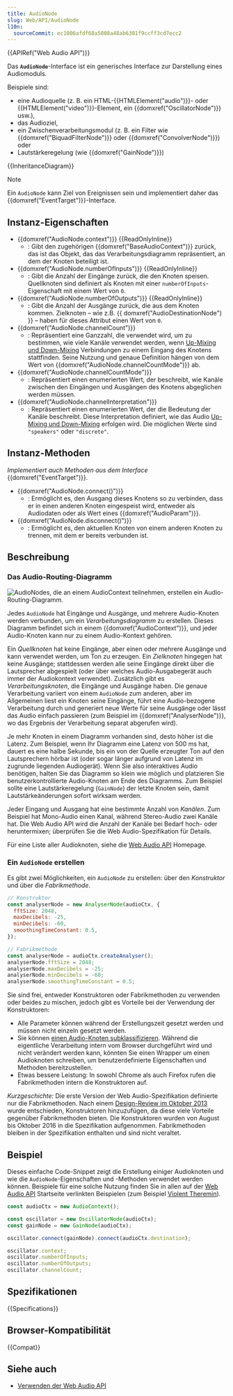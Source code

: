 ```yaml
---
title: AudioNode
slug: Web/API/AudioNode
l10n:
  sourceCommit: ec1006afdf68a5808a48ab6301f9ccff3cd7ecc2
---
```


{{APIRef("Web Audio API")}}

Das **`AudioNode`**-Interface ist ein generisches Interface zur Darstellung eines Audiomoduls.

Beispiele sind:

- eine Audioquelle (z. B. ein HTML-{{HTMLElement("audio")}}- oder {{HTMLElement("video")}}-Element, ein {{domxref("OscillatorNode")}} usw.),
- das Audioziel,
- ein Zwischenverarbeitungsmodul (z. B. ein Filter wie {{domxref("BiquadFilterNode")}} oder {{domxref("ConvolverNode")}}) oder
- Lautstärkeregelung (wie {{domxref("GainNode")}})

{{InheritanceDiagram}}

> [!NOTE]
> Ein `AudioNode` kann Ziel von Ereignissen sein und implementiert daher das {{domxref("EventTarget")}}-Interface.

## Instanz-Eigenschaften

- {{domxref("AudioNode.context")}} {{ReadOnlyInline}}
  - : Gibt den zugehörigen {{domxref("BaseAudioContext")}} zurück, das ist das Objekt, das das Verarbeitungsdiagramm repräsentiert, an dem der Knoten beteiligt ist.
- {{domxref("AudioNode.numberOfInputs")}} {{ReadOnlyInline}}
  - : Gibt die Anzahl der Eingänge zurück, die den Knoten speisen. Quellknoten sind definiert als Knoten mit einer `numberOfInputs`-Eigenschaft mit einem Wert von `0`.
- {{domxref("AudioNode.numberOfOutputs")}} {{ReadOnlyInline}}
  - : Gibt die Anzahl der Ausgänge zurück, die aus dem Knoten kommen. Zielknoten – wie z.B. {{ domxref("AudioDestinationNode") }} – haben für dieses Attribut einen Wert von `0`.
- {{domxref("AudioNode.channelCount")}}
  - : Repräsentiert eine Ganzzahl, die verwendet wird, um zu bestimmen, wie viele Kanäle verwendet werden, wenn [Up-Mixing und Down-Mixing](/de/docs/Web/API/Web_Audio_API/Basic_concepts_behind_Web_Audio_API#up-mixing_and_down-mixing) Verbindungen zu einem Eingang des Knotens stattfinden. Seine Nutzung und genaue Definition hängen von dem Wert von {{domxref("AudioNode.channelCountMode")}} ab.
- {{domxref("AudioNode.channelCountMode")}}
  - : Repräsentiert einen enumerierten Wert, der beschreibt, wie Kanäle zwischen den Eingängen und Ausgängen des Knotens abgeglichen werden müssen.
- {{domxref("AudioNode.channelInterpretation")}}
  - : Repräsentiert einen enumerierten Wert, der die Bedeutung der Kanäle beschreibt. Diese Interpretation definiert, wie das Audio [Up-Mixing und Down-Mixing](/de/docs/Web/API/Web_Audio_API/Basic_concepts_behind_Web_Audio_API#up-mixing_and_down-mixing) erfolgen wird.
    Die möglichen Werte sind `"speakers"` oder `"discrete"`.

## Instanz-Methoden

_Implementiert auch Methoden aus dem Interface_ {{domxref("EventTarget")}}.

- {{domxref("AudioNode.connect()")}}
  - : Ermöglicht es, den Ausgang dieses Knotens so zu verbinden, dass er in einen anderen Knoten eingespeist wird, entweder als Audiodaten oder als Wert eines {{domxref("AudioParam")}}.
- {{domxref("AudioNode.disconnect()")}}
  - : Ermöglicht es, den aktuellen Knoten von einem anderen Knoten zu trennen, mit dem er bereits verbunden ist.

## Beschreibung

### Das Audio-Routing-Diagramm

![AudioNodes, die an einem AudioContext teilnehmen, erstellen ein Audio-Routing-Diagramm.](webaudiobasics.png)

Jedes `AudioNode` hat Eingänge und Ausgänge, und mehrere Audio-Knoten werden verbunden, um ein _Verarbeitungsdiagramm_ zu erstellen. Dieses Diagramm befindet sich in einem {{domxref("AudioContext")}}, und jeder Audio-Knoten kann nur zu einem Audio-Kontext gehören.

Ein _Quellknoten_ hat keine Eingänge, aber einen oder mehrere Ausgänge und kann verwendet werden, um Ton zu erzeugen. Ein _Zielknoten_ hingegen hat keine Ausgänge; stattdessen werden alle seine Eingänge direkt über die Lautsprecher abgespielt (oder über welches Audio-Ausgabegerät auch immer der Audiokontext verwendet). Zusätzlich gibt es _Verarbeitungsknoten_, die Eingänge und Ausgänge haben. Die genaue Verarbeitung variiert von einem `AudioNode` zum anderen, aber im Allgemeinen liest ein Knoten seine Eingänge, führt eine Audio-bezogene Verarbeitung durch und generiert neue Werte für seine Ausgänge oder lässt das Audio einfach passieren (zum Beispiel im {{domxref("AnalyserNode")}}, wo das Ergebnis der Verarbeitung separat abgerufen wird).

Je mehr Knoten in einem Diagramm vorhanden sind, desto höher ist die Latenz. Zum Beispiel, wenn Ihr Diagramm eine Latenz von 500 ms hat, dauert es eine halbe Sekunde, bis ein von der Quelle erzeugter Ton auf den Lautsprechern hörbar ist (oder sogar länger aufgrund von Latenz im zugrunde liegenden Audiogerät). Wenn Sie also interaktives Audio benötigen, halten Sie das Diagramm so klein wie möglich und platzieren Sie benutzerkontrollierte Audio-Knoten am Ende des Diagramms. Zum Beispiel sollte eine Lautstärkeregelung (`GainNode`) der letzte Knoten sein, damit Lautstärkeänderungen sofort wirksam werden.

Jeder Eingang und Ausgang hat eine bestimmte Anzahl von _Kanälen_. Zum Beispiel hat Mono-Audio einen Kanal, während Stereo-Audio zwei Kanäle hat. Die Web Audio API wird die Anzahl der Kanäle bei Bedarf hoch- oder heruntermixen; überprüfen Sie die Web Audio-Spezifikation für Details.

Für eine Liste aller Audioknoten, siehe die [Web Audio API](/de/docs/Web/API/Web_Audio_API) Homepage.

### Ein `AudioNode` erstellen

Es gibt zwei Möglichkeiten, ein `AudioNode` zu erstellen: über den _Konstruktor_ und über die _Fabrikmethode_.

```js
// Konstruktor
const analyserNode = new AnalyserNode(audioCtx, {
  fftSize: 2048,
  maxDecibels: -25,
  minDecibels: -60,
  smoothingTimeConstant: 0.5,
});
```

```js
// Fabrikmethode
const analyserNode = audioCtx.createAnalyser();
analyserNode.fftSize = 2048;
analyserNode.maxDecibels = -25;
analyserNode.minDecibels = -60;
analyserNode.smoothingTimeConstant = 0.5;
```

Sie sind frei, entweder Konstruktoren oder Fabrikmethoden zu verwenden oder beides zu mischen, jedoch gibt es Vorteile bei der Verwendung der Konstruktoren:

- Alle Parameter können während der Erstellungszeit gesetzt werden und müssen nicht einzeln gesetzt werden.
- Sie können [einen Audio-Knoten subklassifizieren](https://github.com/WebAudio/web-audio-api/issues/251). Während die eigentliche Verarbeitung intern vom Browser durchgeführt wird und nicht verändert werden kann, könnten Sie einen Wrapper um einen Audioknoten schreiben, um benutzerdefinierte Eigenschaften und Methoden bereitzustellen.
- Etwas bessere Leistung: In sowohl Chrome als auch Firefox rufen die Fabrikmethoden intern die Konstruktoren auf.

_Kurzgeschichte:_ Die erste Version der Web Audio-Spezifikation definierte nur die Fabrikmethoden. Nach einem [Design-Review im Oktober 2013](https://github.com/WebAudio/web-audio-api/issues/250) wurde entschieden, Konstruktoren hinzuzufügen, da diese viele Vorteile gegenüber Fabrikmethoden bieten. Die Konstruktoren wurden von August bis Oktober 2016 in die Spezifikation aufgenommen. Fabrikmethoden bleiben in der Spezifikation enthalten und sind nicht veraltet.

## Beispiel

Dieses einfache Code-Snippet zeigt die Erstellung einiger Audioknoten und wie die `AudioNode`-Eigenschaften und -Methoden verwendet werden können. Beispiele für eine solche Nutzung finden Sie in allen auf der [Web Audio API](/de/docs/Web/API/Web_Audio_API) Startseite verlinkten Beispielen (zum Beispiel [Violent Theremin](https://github.com/mdn/webaudio-examples/tree/main/violent-theremin)).

```js
const audioCtx = new AudioContext();

const oscillator = new OscillatorNode(audioCtx);
const gainNode = new GainNode(audioCtx);

oscillator.connect(gainNode).connect(audioCtx.destination);

oscillator.context;
oscillator.numberOfInputs;
oscillator.numberOfOutputs;
oscillator.channelCount;
```

## Spezifikationen

{{Specifications}}

## Browser-Kompatibilität

{{Compat}}

## Siehe auch

- [Verwenden der Web Audio API](/de/docs/Web/API/Web_Audio_API/Using_Web_Audio_API)
